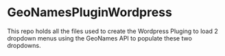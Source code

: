 # GeoNamesPluginWordpress
This repo holds all the files used to create the Wordpress Pluging to load 2 dropdown menus using the GeoNames API to populate these two dropdowns.

